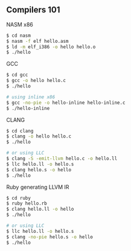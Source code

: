 ## Compilers 101

NASM x86
```bash
$ cd nasm
$ nasm -f elf hello.asm
$ ld -m elf_i386 -o hello hello.o 
$ ./hello
```

GCC
```bash
$ cd gcc
$ gcc -o hello hello.c 
$ ./hello

# using inline x86
$ gcc -no-pie -o hello-inline hello-inline.c
$ ./hello-inline
```

CLANG
```bash
$ cd clang
$ clang -o hello hello.c 
$ ./hello

# or using LLC
$ clang -S -emit-llvm hello.c -o hello.ll
$ llc hello.ll -o hello.s
$ clang hello.s -o hello
$ ./hello
```

Ruby generating LLVM IR
```bash
$ cd ruby 
$ ruby hello.rb
$ clang hello.ll -o hello
$ ./hello

# or using LLC
$ llc hello.ll -o hello.s
$ clang -no-pie hello.s -o hello
$ ./hello
``` 
